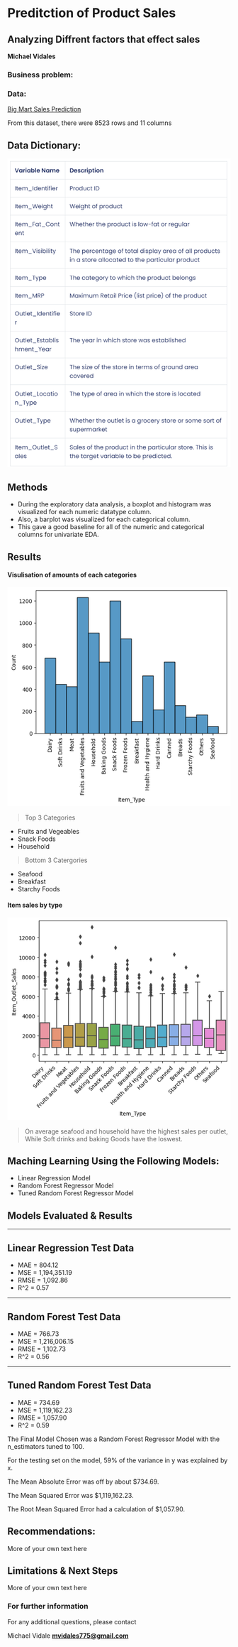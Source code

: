 # Preditction of Product Sales
## Analyzing Diffrent factors that effect sales

**Michael Vidales** 

### Business problem:

### Data:
[Big Mart Sales Prediction](https://datahack.analyticsvidhya.com/contest/practice-problem-big-mart-sales-iii/)

From this dataset, there were 8523 rows and 11 columns 

## Data Dictionary:
![DataDictionary.png](DataDictionary.png)

## Methods
- During the exploratory data analysis, a boxplot and histogram was visualized for each numeric datatype column. 
- Also, a barplot was visualized for each categorical column. 
- This gave a good baseline for all of the numeric and categorical columns for univariate EDA.

## Results


#### Visulisation of amounts of each categories
![ITEMTYPE_COUNT.png](ITEMTYPE_COUNT.png)

> Top 3 Categories
  - Fruits and Vegeables
  - Snack Foods
  - Household

> Bottom 3 Catergories
  - Seafood
  - Breakfast
  - Starchy Foods

#### Item sales by type
![ITEMSALES_BY_TYPE.png](ITEMSALES_BY_TYPE.png)

> On average seafood and household have the highest sales per outlet, While Soft drinks and baking Goods have the loswest.


## Maching Learning Using the Following Models:

- Linear Regression Model
- Random Forest Regressor Model
- Tuned Random Forest Regressor Model

## Models Evaluated & Results

------------------------------------------------------------
Linear Regression Test Data
------------------------------------------------------------
- MAE = 804.12
- MSE = 1,194,351.19
- RMSE = 1,092.86
- R^2 = 0.57

------------------------------------------------------------
Random Forest Test Data
------------------------------------------------------------
- MAE = 766.73
- MSE = 1,216,006.15
- RMSE = 1,102.73
- R^2 = 0.56

------------------------------------------------------------
Tuned Random Forest Test Data
------------------------------------------------------------
- MAE = 734.69
- MSE = 1,119,162.23
- RMSE = 1,057.90
- R^2 = 0.59


The Final Model Chosen was a Random Forest Regressor Model with the n_estimators tuned to 100.

For the testing set on the model, 59% of the variance in y was explained by x.

The Mean Absolute Error was off by about $734.69.

The Mean Squared Error was $1,119,162.23.

The Root Mean Squared Error had a calculation of $1,057.90.


## Recommendations:

More of your own text here


## Limitations & Next Steps

More of your own text here


### For further information


For any additional questions, please contact 

Michael Vidale
**mvidales775@gmail.com**
